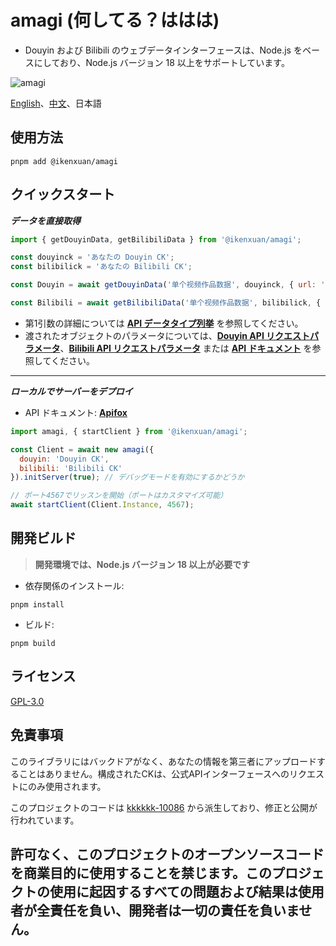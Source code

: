 
# amagi (何してる？ははは)

- Douyin および Bilibili のウェブデータインターフェースは、Node.js をベースにしており、Node.js バージョン 18 以上をサポートしています。

![amagi](https://socialify.git.ci/ikenxuan/amagi/image?font=Source%20Code%20Pro&forks=1&issues=1&language=1&name=1&owner=1&pattern=Floating%20Cogs&pulls=1&stargazers=1&theme=Auto)

[English](./README.md)、[中文](./README-ZH.md)、日本語
## 使用方法
```
pnpm add @ikenxuan/amagi
```

## クイックスタート

**_データを直接取得_**
```js
import { getDouyinData, getBilibiliData } from '@ikenxuan/amagi';

const douyinck = 'あなたの Douyin CK';
const bilibilick = 'あなたの Bilibili CK';

const Douyin = await getDouyinData('单个视频作品数据', douyinck, { url: 'https://v.douyin.com/irHntHL7' });

const Bilibili = await getBilibiliData('单个视频作品数据', bilibilick, { url: 'https://b23.tv/9JvEHhJ' });
```

- 第1引数の詳細については [**API データタイプ列挙**](./src/types/DataType.ts) を参照してください。
- 渡されたオブジェクトのパラメータについては、[**Douyin API リクエストパラメータ**](./src/types/DouyinAPIParams.ts)、[**Bilibili API リクエストパラメータ**](./src/types/BilibiliAPIParams.ts) または [**API ドキュメント**](https://amagi.apifox.cn) を参照してください。

---

**_ローカルでサーバーをデプロイ_**

- API ドキュメント: [**Apifox**](https://amagi.apifox.cn)
```js
import amagi, { startClient } from '@ikenxuan/amagi';

const Client = await new amagi({
  douyin: 'Douyin CK',
  bilibili: 'Bilibili CK'
}).initServer(true); // デバッグモードを有効にするかどうか

// ポート4567でリッスンを開始（ポートはカスタマイズ可能）
await startClient(Client.Instance, 4567);
```

## 開発ビルド

> **開発環境では、Node.js バージョン 18 以上が必要です**

- 依存関係のインストール:
```
pnpm install
```

- ビルド:
```
pnpm build
```

## ライセンス
[GPL-3.0](https://github.com/ikenxuan/amagi/blob/main/LICENSE)

## 免責事項
このライブラリにはバックドアがなく、あなたの情報を第三者にアップロードすることはありません。構成されたCKは、公式APIインターフェースへのリクエストにのみ使用されます。

このプロジェクトのコードは [kkkkkk-10086](https://github.com/ikenxuan/kkkkkk-10086) から派生しており、修正と公開が行われています。

<h2>許可なく、このプロジェクトのオープンソースコードを商業目的に使用することを禁じます。このプロジェクトの使用に起因するすべての問題および結果は使用者が全責任を負い、開発者は一切の責任を負いません。</h2>
